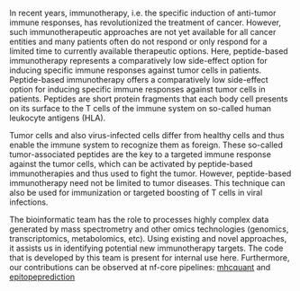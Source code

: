 In recent years, immunotherapy, i.e. the specific induction of anti-tumor immune responses, has revolutionized the treatment of cancer. However, such immunotherapeutic approaches are not yet available for all cancer entities and many patients often do not respond or only respond for a limited time to currently available therapeutic options. Here, peptide-based immunotherapy represents a comparatively low side-effect option for inducing specific immune responses against tumor cells in patients. Peptide-based immunotherapy offers a comparatively low side-effect option for inducing specific immune responses against tumor cells in patients. Peptides are short protein fragments that each body cell presents on its surface to the T cells of the immune system on so-called human leukocyte antigens (HLA).

Tumor cells and also virus-infected cells differ from healthy cells and thus enable the immune system to recognize them as foreign. These so-called tumor-associated peptides are the key to a targeted immune response against the tumor cells, which can be activated by peptide-based immunotherapies and thus used to fight the tumor. However, peptide-based immunotherapy need not be limited to tumor diseases. This technique can also be used for immunization or targeted boosting of T cells in viral infections.

The bioinformatic team has the role to processes highly complex data generated by mass spectrometry and other omics technologies (genomics, transcriptomics, metabolomics, etc). Using existing and novel approaches, it assists us in identifying potential new immunotherapy targets. The code that is developed by this team is present for internal use here. Furthermore, our contributions can be observed at nf-core pipelines: [mhcquant](https://github.com/nf-core/mhcquant) and [epitopeprediction](https://github.com/nf-core/epitopeprediction)
